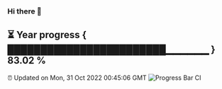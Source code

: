### Hi there 👋
⏳ Year progress { ████████████████████████▁▁▁▁▁▁ } 83.02 %
---
⏰ Updated on Mon, 31 Oct 2022 00:45:06 GMT
![Progress Bar CI](https://github.com/Moyi321/Moyi321/workflows/Progress%20Bar%20CI/badge.svg)
